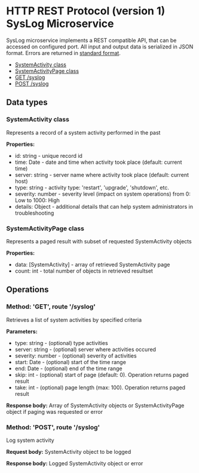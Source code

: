 # HTTP REST Protocol (version 1) <br/> SysLog Microservice

SysLog microservice implements a REST compatible API, that can be accessed on configured port.
All input and output data is serialized in JSON format. Errors are returned in [standard format]().

* [SystemActivity class](#class1)
* [SystemActivityPage class](#class2)
* [GET /syslog](#operation1)
* [POST /syslog](#operation2)

## Data types

### <a name="class1"></a> SystemActivity class

Represents a record of a system activity performed in the past

**Properties:**
- id: string - unique record id
- time: Date - date and time when activity took place (default: current time)
- server: string - server name where activity took place (default: current host)
- type: string - activity type: 'restart', 'upgrade', 'shutdown', etc.
- severity: number - severity level (impact on system operations) from 0: Low to 1000: High
- details: Object - additional details that can help system administrators in troubleshooting

### <a name="class2"></a> SystemActivityPage class

Represents a paged result with subset of requested SystemActivity objects

**Properties:**
- data: [SystemActivity] - array of retrieved SystemActivity page
- count: int - total number of objects in retrieved resultset

## Operations

### <a name="operation1"></a> Method: 'GET', route '/syslog'

Retrieves a list of system activities by specified criteria

**Parameters:** 
- type: string - (optional) type activities
- server: string - (optional) server where activities occured
- severity: number - (optional) severity of activities
- start: Date - (optional) start of the time range
- end: Date - (optional) end of the time range
- skip: int - (optional) start of page (default: 0). Operation returns paged result
- take: int - (optional) page length (max: 100). Operation returns paged result

**Response body:**
Array of SystemActivity objects or SystemActivityPage object if paging was requested or error

### <a name="operation2"></a> Method: 'POST', route '/syslog'

Log system activity

**Request body:**
SystemActivity object to be logged

**Response body:**
Logged SystemActivity object or error
